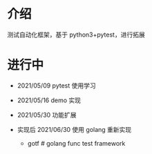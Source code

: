 # 介绍

测试自动化框架，基于 python3+pytest，进行拓展

# 进行中

* 2021/05/09 pytest 使用学习
* 2021/05/16 demo 实现
* 2021/05/30 功能扩展

* 实现后 2021/06/30 使用 golang 重新实现
    * gotf # golang func test framework
